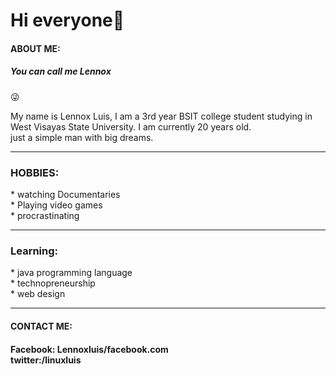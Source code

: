 <p>
  </p>
<h1> Hi everyone👋</h1>
<h4>ABOUT ME:</h4>
<p><h5>You can call me Lennox</h5>&#128540</p>
<p>My name is Lennox Luis, I am a 3rd year BSIT college student studying in West Visayas State University. I am currently 20 years old.<br>
just a simple man with big dreams.</p>
<hr>
<h3> HOBBIES:</h3>
<p>* watching Documentaries<br>
* Playing video games<br>
* procrastinating</p>
<hr>
<h3> Learning:</h3>
<p>* java programming language<br>
* technopreneurship<br>
* web design</p>
<hr>
<h4>CONTACT ME:<h4>
  <p>Facebook: Lennoxluis/facebook.com<br>
    twitter:/linuxluis</p>
  
</p>
